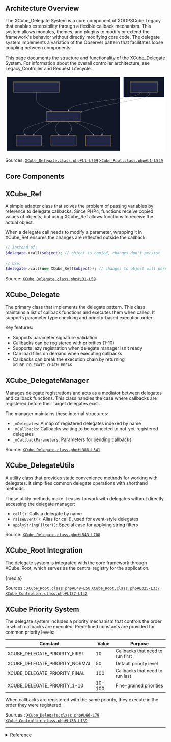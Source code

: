 
 

## Architecture Overview

The XCube_Delegate System is a core component of XOOPSCube Legacy that enables extensibility through a flexible callback mechanism. This system allows modules, themes, and plugins to modify or extend the framework's behavior without directly modifying core code. The delegate system implements a variation of the Observer pattern that facilitates loose coupling between components.

This page documents the structure and functionality of the XCube_Delegate System. For information about the overall controller architecture, see Legacy_Controller and Request Lifecycle.

<div><img src="../../_media/xcube-delegate.svg" alt="xcube delegate"></div>


<span class="iconify" data-icon="mdi:github"></span> Sources: <code><a href="
https://github.com/xoopscube/legacy/blob/7f33bc98/html/core/XCube_Delegate.class.php#L1-L709" target="_blank">XCube_Delegate.class.php#L1-L709</a></code> <code><a href="https://github.com/xoopscube/legacy/blob/7f33bc98/html/core/XCube_Root.class.php#L1-L549" target="_blank">XCube_Root.class.php#L1-L549</a></code>



## Core Components


## XCube_Ref

A simple adapter class that solves the problem of passing variables by reference to delegate callbacks. Since PHP4, functions receive copied values of objects, but using XCube_Ref allows functions to receive the actual object.

When a delegate call needs to modify a parameter, wrapping it in XCube_Ref ensures the changes are reflected outside the callback:

```php
// Instead of:
$delegate->call($object); // object is copied, changes don't persist

// Use:
$delegate->call(new XCube_Ref($object)); // changes to object will persist
```
<span class="iconify" data-icon="mdi:github"></span> Source: <code><a href="https://github.com/xoopscube/legacy/blob/7f33bc98/html/core/XCube_Delegate.class.php#L31-L59" target="_blank">XCube_Delegate.class.php#L31-L59</a></code>


## XCube_Delegate

The primary class that implements the delegate pattern. This class maintains a list of callback functions and executes them when called. It supports parameter type checking and priority-based execution order.

Key features:

- Supports parameter signature validation
- Callbacks can be registered with priorities (1-10)
- Supports lazy registration when delegate manager isn't ready
- Can load files on demand when executing callbacks
- Callbacks can break the execution chain by returning `XCUBE_DELEGATE_CHAIN_BREAK`

## XCube_DelegateManager

Manages delegate registrations and acts as a mediator between delegates and callback functions. This class handles the case where callbacks are registered before their target delegates exist.

The manager maintains these internal structures:

- `_mDelegates`: A map of registered delegates indexed by name
- `_mCallbacks`: Callbacks waiting to be connected to not-yet-registered delegates
- `_mCallbackParameters`: Parameters for pending callbacks

<span class="iconify" data-icon="mdi:github"></span> Source: <code><a href="https://github.com/xoopscube/legacy/blob/7f33bc98/html/core/XCube_Delegate.class.php#L388-L541" target="_blank">XCube_Delegate.class.php#L388-L541</a></code>


## XCube_DelegateUtils

A utility class that provides static convenience methods for working with delegates. It simplifies common delegate operations with shorthand methods.

These utility methods make it easier to work with delegates without directly accessing the delegate manager:

- `call()`: Calls a delegate by name
- `raiseEvent()`: Alias for call(), used for event-style delegates
- `applyStringFilter()`: Special case for applying string filters

<span class="iconify" data-icon="mdi:github"></span> Source: <code><a href="https://github.com/xoopscube/legacy/blob/7f33bc98/html/core/XCube_Delegate.class.php#L543-L708" target="_blank">XCube_Delegate.class.php#L543-L708</a></code>

## XCube_Root Integration

The delegate system is integrated with the core framework through XCube_Root, which serves as the central registry for the application.

{media}

<span class="iconify" data-icon="mdi:github"></span> Sources : <code><a href="https://github.com/xoopscube/legacy/blob/7f33bc98/html/core/XCube_Root.class.php#L48-L50" target="_blank">XCube_Root.class.php#L48-L50</a></code>
<code><a href="https://github.com/xoopscube/legacy/blob/7f33bc98/html/core/XCube_Root.class.php#L325-L337" target="_blank">XCube_Root.class.php#L325-L337</a></code>
<code><a href="https://github.com/xoopscube/legacy/blob/7f33bc98/html/core/XCube_Controller.class.php#L137-L142" target="_blank">XCube_Controller.class.php#L137-L142</a></code>

## XCube Priority System

The delegate system includes a priority mechanism that controls the order in which callbacks are executed. Predefined constants are provided for common priority levels:

<div class="table-wrapper">
<table><thead><tr><th>Constant</th><th>Value</th><th>Purpose</th></tr></thead><tbody><tr><td>XCUBE_DELEGATE_PRIORITY_FIRST</td><td>10</td><td>Callbacks that need to run first</td></tr><tr><td>XCUBE_DELEGATE_PRIORITY_NORMAL</td><td>50</td><td>Default priority level</td></tr><tr><td>XCUBE_DELEGATE_PRIORITY_FINAL</td><td>100</td><td>Callbacks that need to run last</td></tr><tr><td>XCUBE_DELEGATE_PRIORITY_1-10</td><td>10-100</td><td>Fine-grained priorities</td></tr></tbody></table>
</div>

When callbacks are registered with the same priority, they execute in the order they were registered.

<span class="iconify" data-icon="mdi:github"></span> Sources : <code><a href="https://github.com/xoopscube/legacy/blob/7f33bc98/html/core/XCube_Delegate.class.php#L66-L79" target="_blank">XCube_Delegate.class.php#L66-L79</a></code>
<code><a href="https://github.com/xoopscube/legacy/blob/7f33bc98/html/core/XCube_Controller.class.php#L138-L139" target="_blank">XCube_Controller.class.php#L138-L139</a></code>

---

<details>
<summary style="cursor: pointer;"><span class="iconify" data-icon="mdi:github"></span> Reference</summary>
<ul>
<li><a href="https://github.com/xoopscube/legacy/blob/7f33bc98/html/core/XCube_ActionFilter.class.php" target="_blank"><span>html/core/XCube_ActionFilter.class.php</span></a></li>
<li><a href="https://github.com/xoopscube/legacy/blob/7f33bc98/html/core/XCube_ActionForm.class.php" target="_blank"><span>html/core/XCube_ActionForm.class.php</span></a></li>
<li><a href="https://github.com/xoopscube/legacy/blob/7f33bc98/html/core/XCube_Controller.class.php" target="_blank"><span>html/core/XCube_Controller.class.php</span></a></li>
<li><a href="https://github.com/xoopscube/legacy/blob/7f33bc98/html/core/XCube_Delegate.class.php" target="_blank"><span>html/core/XCube_Delegate.class.php</span></a></li>
<li><a href="https://github.com/xoopscube/legacy/blob/7f33bc98/html/core/XCube_HttpContext.class.php" target="_blank"><span>html/core/XCube_HttpContext.class.php</span></a></li>
<li><a href="https://github.com/xoopscube/legacy/blob/7f33bc98/html/core/XCube_Identity.class.php" target="_blank"><span>html/core/XCube_Identity.class.php</span></a></li>
<li><a href="https://github.com/xoopscube/legacy/blob/7f33bc98/html/core/XCube_LanguageManager.class.php" target="_blank"><span>html/core/XCube_LanguageManager.class.php</span></a></li>
<li><a href="https://github.com/xoopscube/legacy/blob/7f33bc98/html/core/XCube_Object.class.php" target="_blank"><span>html/core/XCube_Object.class.php</span></a></li>
<li><a href="https://github.com/xoopscube/legacy/blob/7f33bc98/html/core/XCube_PageNavigator.class.php" target="_blank"><span>html/core/XCube_PageNavigator.class.php</span></a></li>
<li><a href="https://github.com/xoopscube/legacy/blob/7f33bc98/html/core/XCube_Permission.class.php" target="_blank"><span>html/core/XCube_Permission.class.php</span></a></li>
<li><a href="https://github.com/xoopscube/legacy/blob/7f33bc98/html/core/XCube_Property.class.php" target="_blank">html/core/XCube_Property.class.php</span></a></li>
<li><a href="https://github.com/xoopscube/legacy/blob/7f33bc98/html/core/XCube_RoleManager.class.php" target="_blank"><span>html/core/XCube_RoleManager.class.php</span></a></li>
<li><a href="https://github.com/xoopscube/legacy/blob/7f33bc98/html/core/XCube_Root.class.php" target="_blank"><span>html/core/XCube_Root.class.php</span></a></li>
<li><a href="https://github.com/xoopscube/legacy/blob/7f33bc98/html/core/XCube_Service.class.php" target="_blank"><span>html/core/XCube_Service.class.php</span></a></li>
<li><a href="https://github.com/xoopscube/legacy/blob/7f33bc98/html/core/XCube_Session.class.php" target="_blank"><span>html/core/XCube_Session.class.php</span></a></li>
<li><a href="https://github.com/xoopscube/legacy/blob/7f33bc98/html/core/XCube_Utils.class.php" target="_blank"><span>html/core/XCube_Utils.class.php</span></a></li>
<li><a href="https://github.com/xoopscube/legacy/blob/7f33bc98/html/core/libs/IniHandler.class.php" target="_blank"><span>html/core/libs/IniHandler.class.php</span></a></li>
</ul></details>